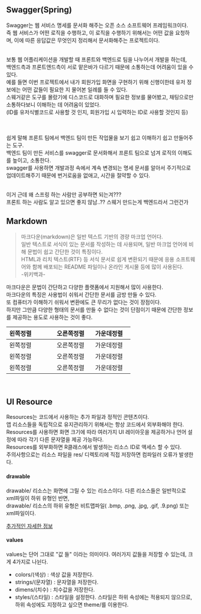 ## Swagger(Spring) 

Swagger는 웹 서비스 명세를 문서화 해주는 오픈 소스 소프트웨어 프레임워크이다. </br>
즉 웹 서비스가 어떤 로직을 수행하고, 이 로직을 수행하기 위해서는 어떤 값을 요청하며, 이에 따른 응답값은 무엇인지 정리해서 문서화해주는 프로젝트이다.


</br>
보통 웹 어플리케이션을 개발할 때 프론트와 백엔드로 팀을 나누어서 개발을 하는데, </br>
백엔드측과 프론트엔드측이 서로 맡은바가 다르기 때문에 소통하는데 어려움이 있을 수 있다. </br>
예를 들면 이번 프로젝트에서 내가 회원가입 화면을 구현하기 위해 신행이한테 유저 정보에는 어떤 값들이 필요한 지 물어본 일례를 들 수 있다.</br>
스웨거같은 도구를 몰랐기에 디스코드로 대화하며 필요한 정보를 물어봤고, 채팅으로만 소통하다보니 이해하는 데 어려움이 있었다. </br>
(ID를 유저식별코드로 사용할 것 인지, 회원가입 시 입력하는 ID로 사용할 것인지 등)


</br></br>
쉽게 말해 프론트 팀에서 백엔드 팀이 만든 작업물을 보기 쉽고 이해하기 쉽고 만들어주는 도구.  </br>
백엔드 팀이 만든 서비스를 swagger로 문서화해서 프론트 팀으로 넘겨 로직의 이해도를 높이고, 소통한다. </br>
swagger를 사용하면 개발과정 속에서 계속 변경되는 명세 문서를 알아서 주기적으로 업데이트해주기 때문에 번거로움을 없애고, 시간을 절약할 수 있다.

</br>
이거 근데 왜 스프링 하는 사람만 공부하면 되는겨???</br> 
프론트 하는 사람도 알고 있으면 좋지 않남..?? 스웨거 만드는게 백엔드라서 그런건가


## Markdown

> 마크다운(markdown)은 일반 텍스트 기반의 경량 마크업 언어다. </br>
일반 텍스트로 서식이 있는 문서를 작성하는 데 사용되며, 일반 마크업 언어에 비해 문법이 쉽고 간단한 것이 특징이다. </br>
HTML과 리치 텍스트(RTF) 등 서식 문서로 쉽게 변환되기 때문에 응용 소프트웨어와 함께 배포되는 README 파일이나 온라인 게시물 등에 많이 사용된다.</br>
-위키백과-

마크다운은 문법이 간단하고 다양한 플랫폼에서 지원해서 많이 사용한다. </br>
마크다운의 특징은 사용법이 쉬워서 간단한 문서를 금방 만들 수 있다. </br>
또 컴퓨터가 이해하기 쉬워서 변환에도 큰 무리가 없다는 것이 장점이다. </br>
하지만 그만큼 다양한 형태의 문서를 만들 수 없다는 것이 단점이기 때문에 간단한 정보를 제공하는 용도로 사용하는 것이 좋다. </br>


|왼쪽정렬|오른쪽정렬|가운데정렬|
|:---|---:|:---:|
|왼쪽정렬|오른쪽정렬|가운데정렬|
|왼쪽정렬|오른쪽정렬|가운데정렬|
|왼쪽정렬&nbsp;&nbsp;&nbsp;&nbsp;&nbsp;&nbsp;|&nbsp;&nbsp;&nbsp;&nbsp;&nbsp;&nbsp;오른쪽정렬|&nbsp;&nbsp;&nbsp;가운데정렬&nbsp;&nbsp;&nbsp;|

</br>

## UI Resource

Resources는 코드에서 사용하는 추가 파일과 정적인 콘텐츠이다.</br>
앱 리소스들을 독립적으로 유지관리하기 위해서는 항상 코드에서 외부화해야 한다.</br>
Resources를 사용하면 화면 크기에 따라 여러가지 UI 레이아웃을 제공하거나 언어 설정에 따라 각기 다른 문자열을 제공 가능하다.</br>
Resources를 외부화하면 R클래스에서 발생하는 리소스 ID로 액세스 할 수 있다. </br>
주의사항으로는 리소스 파일을 res/ 디렉토리에 직접 저장하면 컴파일러 오류가 발생한다. </br>

#### drawable

drawable/ 리소스는 화면에 그릴 수 있는 리소스이다. 다른 리소스들은 일반적으로 xml파일이 하위 유형인 반면, </br>
drawable/ 리소스의 하위 유형은 비트맵파일( .bmp, .png, .jpg, .gif, .9.png) 또는 xml파일이다.

[추가적인 자세한 정보](https://seminzzang.tistory.com/54)


#### values

values는 단어 그대로 "값 들" 이라는 의미이다. 여러가지 값들을 저장할 수 있는데, 크게 4가지로 나뉜다.

- colors/(색상) : 색상 값을 저장한다. 
- strings/(문자열) : 문자열을 저장한다.
- dimens/(치수) : 치수값을 저장한다.
- styles/(스타일) : 스타일을 설정한다. 스타일은 하위 속성에는 적용되지 않으므로, 하위 속성에도 지정하고 싶으면 theme/를 이용한다. 







